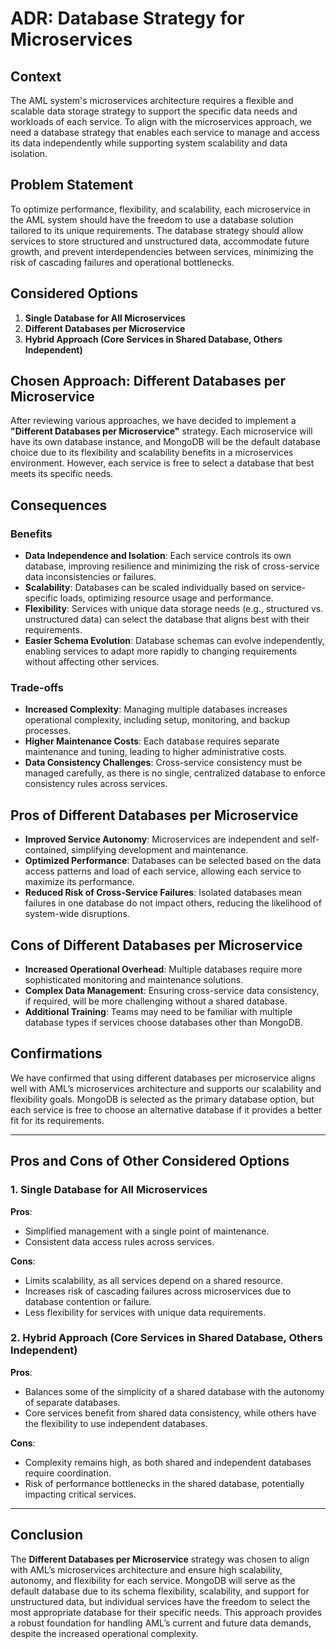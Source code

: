 # ADR: Database Strategy for Microservices

## Context

The AML system's microservices architecture requires a flexible and scalable data storage strategy to support the specific data needs and workloads of each service. To align with the microservices approach, we need a database strategy that enables each service to manage and access its data independently while supporting system scalability and data isolation.

## Problem Statement

To optimize performance, flexibility, and scalability, each microservice in the AML system should have the freedom to use a database solution tailored to its unique requirements. The database strategy should allow services to store structured and unstructured data, accommodate future growth, and prevent interdependencies between services, minimizing the risk of cascading failures and operational bottlenecks.

## Considered Options

1. **Single Database for All Microservices**  
2. **Different Databases per Microservice**  
3. **Hybrid Approach (Core Services in Shared Database, Others Independent)**

## Chosen Approach: Different Databases per Microservice

After reviewing various approaches, we have decided to implement a **"Different Databases per Microservice"** strategy. Each microservice will have its own database instance, and MongoDB will be the default database choice due to its flexibility and scalability benefits in a microservices environment. However, each service is free to select a database that best meets its specific needs.

## Consequences

### Benefits

- **Data Independence and Isolation**: Each service controls its own database, improving resilience and minimizing the risk of cross-service data inconsistencies or failures.
- **Scalability**: Databases can be scaled individually based on service-specific loads, optimizing resource usage and performance.
- **Flexibility**: Services with unique data storage needs (e.g., structured vs. unstructured data) can select the database that aligns best with their requirements.
- **Easier Schema Evolution**: Database schemas can evolve independently, enabling services to adapt more rapidly to changing requirements without affecting other services.

### Trade-offs

- **Increased Complexity**: Managing multiple databases increases operational complexity, including setup, monitoring, and backup processes.
- **Higher Maintenance Costs**: Each database requires separate maintenance and tuning, leading to higher administrative costs.
- **Data Consistency Challenges**: Cross-service consistency must be managed carefully, as there is no single, centralized database to enforce consistency rules across services.

## Pros of Different Databases per Microservice

- **Improved Service Autonomy**: Microservices are independent and self-contained, simplifying development and maintenance.
- **Optimized Performance**: Databases can be selected based on the data access patterns and load of each service, allowing each service to maximize its performance.
- **Reduced Risk of Cross-Service Failures**: Isolated databases mean failures in one database do not impact others, reducing the likelihood of system-wide disruptions.

## Cons of Different Databases per Microservice

- **Increased Operational Overhead**: Multiple databases require more sophisticated monitoring and maintenance solutions.
- **Complex Data Management**: Ensuring cross-service data consistency, if required, will be more challenging without a shared database.
- **Additional Training**: Teams may need to be familiar with multiple database types if services choose databases other than MongoDB.

## Confirmations

We have confirmed that using different databases per microservice aligns well with AML’s microservices architecture and supports our scalability and flexibility goals. MongoDB is selected as the primary database option, but each service is free to choose an alternative database if it provides a better fit for its requirements.

---

## Pros and Cons of Other Considered Options

### 1. Single Database for All Microservices

   **Pros**:  
   - Simplified management with a single point of maintenance.
   - Consistent data access rules across services.

   **Cons**:  
   - Limits scalability, as all services depend on a shared resource.
   - Increases risk of cascading failures across microservices due to database contention or failure.
   - Less flexibility for services with unique data requirements.

### 2. Hybrid Approach (Core Services in Shared Database, Others Independent)

   **Pros**:  
   - Balances some of the simplicity of a shared database with the autonomy of separate databases.
   - Core services benefit from shared data consistency, while others have the flexibility to use independent databases.

   **Cons**:  
   - Complexity remains high, as both shared and independent databases require coordination.
   - Risk of performance bottlenecks in the shared database, potentially impacting critical services.

---

## Conclusion

The **Different Databases per Microservice** strategy was chosen to align with AML’s microservices architecture and ensure high scalability, autonomy, and flexibility for each service. MongoDB will serve as the default database due to its schema flexibility, scalability, and support for unstructured data, but individual services have the freedom to select the most appropriate database for their specific needs. This approach provides a robust foundation for handling AML’s current and future data demands, despite the increased operational complexity.
